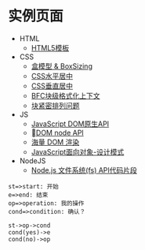 # 实例页面

- HTML
  + [HTML5模板](http://blade254353074.github.io/FED-Learn-Path/html-template.html)
- CSS
  + [盒模型 & BoxSizing](http://blade254353074.github.io/FED-Learn-Path/css-box-model-and-box-sizing.html)
  + [CSS水平居中](http://blade254353074.github.io/FED-Learn-Path/css-horizontal-center.html)
  + [CSS垂直居中](http://blade254353074.github.io/FED-Learn-Path/css-vertical-center.html)
  + [BFC块级格式化上下文](http://blade254353074.github.io/FED-Learn-Path/block-fomatting-context(BFC).html)
  + [块紧密排列问题](http://blade254353074.github.io/FED-Learn-Path/make-block-closely.html)
- JS
  + [JavaScript DOM原生API](http://blade254353074.github.io/FED-Learn-Path/js-native-js-dom-api.html)
  + [DOM node API](http://blade254353074.github.io/FED-Learn-Path/js-native-dom-node-api.html)
  + [海量 DOM 渲染](http://blade254353074.github.io/FED-Learn-Path/huge-dom-attribute-update.html)
  + [JavaScript面向对象-设计模式](http://blade254353074.github.io/FED-Learn-Path/object-oriented-design-pattern.html)
- NodeJS
  + [Node.js 文件系统(fs) API代码片段](http://blade254353074.github.io/FED-Learn-Path/nodejs-file-system-api-fragment.html)

```flow
st=>start: 开始
e=>end: 结束
op=>operation: 我的操作
cond=>condition: 确认？

st->op->cond
cond(yes)->e
cond(no)->op
```
